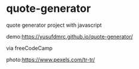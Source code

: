 # quote-generator
quote generator project with javascript


demo:https://yusufdmrc.github.io/quote-generator/

via freeCodeCamp

photo:https://www.pexels.com/tr-tr/

